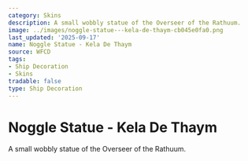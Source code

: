 ```yaml
---
category: Skins
description: A small wobbly statue of the Overseer of the Rathuum.
image: ../images/noggle-statue---kela-de-thaym-cb045e0fa0.png
last_updated: '2025-09-17'
name: Noggle Statue - Kela De Thaym
source: WFCD
tags:
- Ship Decoration
- Skins
tradable: false
type: Ship Decoration
---
```


# Noggle Statue - Kela De Thaym

A small wobbly statue of the Overseer of the Rathuum.

